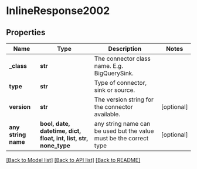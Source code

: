 # InlineResponse2002


## Properties
Name | Type | Description | Notes
------------ | ------------- | ------------- | -------------
**_class** | **str** | The connector class name. E.g. BigQuerySink. | 
**type** | **str** | Type of connector, sink or source. | 
**version** | **str** | The version string for the connector available. | [optional] 
**any string name** | **bool, date, datetime, dict, float, int, list, str, none_type** | any string name can be used but the value must be the correct type | [optional]

[[Back to Model list]](../README.md#documentation-for-models) [[Back to API list]](../README.md#documentation-for-api-endpoints) [[Back to README]](../README.md)


